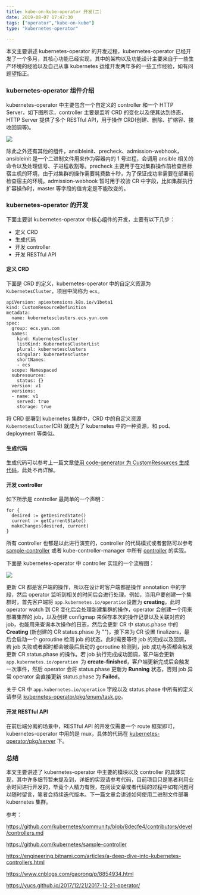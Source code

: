 ```yaml
---
title: kube-on-kube-operator 开发(二)
date: 2019-08-07 17:47:30
tags: ["operator","kube-on-kube"]
type: "kubernetes-operator"

---
```


本文主要讲述 kubernetes-operator 的开发过程，kubernetes-operator 已经开发了一个多月，其核心功能已经实现，其中的架构以及功能设计主要来自于一些生产环境的经验以及自己从事 kubernetes 运维开发两年多的一些工作经验，如有问题望指正。


### kubernetes-operator 组件介绍

kubernetes-operator 中主要包含一个自定义的 controller 和一个 HTTP Server，如下图所示，controller 主要是监听 CRD 的变化以及使其达到终态，HTTP Server 提供了多个 RESTful API，用于操作 CRD(创建、删除、扩缩容、接收回调等)。

![](http://cdn.tianfeiyu.com/operator-2.png)



除此之外还有其他的组件，ansibleinit、precheck、admission-webhook，ansibleinit 是一个二进制文件用来作为容器内的 1 号进程，会调用 ansible 相关的命令以及处理信号、子进程收割等。precheck 主要用于在对集群操作前检查目标宿主机的环境，由于对集群的操作需要耗费数十秒，为了保证成功率需要在部署前检查宿主的环境。admission-webhook 暂时用于校验 CR 中字段，比如集群执行扩容操作时，master 等字段的值肯定是不能改变的。


### kubernetes-operator 的开发

下面主要讲 kubernetes-operator 中核心组件的开发，主要有以下几步：

- 定义 CRD
- 生成代码
- 开发 controller
- 开发 RESTful API

#### 定义 CRD

下面是 CRD 的定义，kubernetes-operator 中的自定义资源为 `KubernetesCluster`，项目中简称为 `ecs`。

```
apiVersion: apiextensions.k8s.io/v1beta1
kind: CustomResourceDefinition
metadata:
  name: kubernetesclusters.ecs.yun.com
spec:
  group: ecs.yun.com
  names:
    kind: KubernetesCluster
    listKind: KubernetesClusterList
    plural: kubernetesclusters
    singular: kubernetescluster
    shortNames:
    - ecs
  scope: Namespaced
  subresources:
    status: {}
  version: v1
  versions:
  - name: v1
    served: true
    storage: true
```

将 CRD 部署到 kubernetes 集群中，CRD 中的自定义资源`KubernetesCluster`(CR) 就成为了 kubernetes 中的一种资源，和 pod、deployment 等类似。


#### 生成代码

生成代码可以参考上一篇文章[使用 code-generator 为 CustomResources 生成代码](http://blog.tianfeiyu.com/2019/08/06/code_generator/)，此处不再详解。



#### 开发 controller

如下所示是 controller 最简单的一个声明：

```
for {
  desired := getDesiredState()
  current := getCurrentState()
  makeChanges(desired, current)
}
```

所有 controller 也都是以此进行演变的，controller 的代码模式或者套路可以参考[sample-controller](https://github.com/kubernetes/sample-controller) 或者 kube-controller-manager 中所有 [controller](https://github.com/kubernetes/kubernetes/tree/master/pkg/controller) 的实现。



下面是 kubernetes-operator 中 controller 实现的一个流程图：

![](http://cdn.tianfeiyu.com/operator-3.png)


更新 CR 都是客户端的操作，所以在设计时客户端都是操作 annotation 中的字段，然后 operator 监听到相关的时间后会进行处理。例如，当用户要创建一个集群时，首先客户端将 `app.kubernetes.io/operation`设置为 **creating**，此时 operator watch 到 CR 变化后会处理新建集群的操作，operator 会创建一个用来部署集群的 job，以及创建 configmap 来保存本次的操作记录以及关联对应的 job，也能用来查询本次操作的日志，然后会更新 CR 中 status.phase 中的 **Creating** (新创建的 CR status.phase 为 "")，接下来为 CR 设置 finalizers，最后会启动一个 goroutine 检测 job 的状态。此时需要等待 job 的完成以及回调，若 job 失败或者超时都会被最后启动的 goroutine 检测到，job 成功与否都会触发更新 CR status.phase 的操作。若 job 执行完成成功回调，客户端会更新  `app.kubernetes.io/operation `为 **create-finished**，客户端更新完成后会触发一次事件，然后 operator 会将 status.phase 更新为 **Running** 状态，否则 job 异常 operator 会直接更新 status.phase 为 **Failed**。


关于 CR 中  `app.kubernetes.io/operation` 字段以及 status.phase 中所有的定义请参见 [kubernetes-operator/pkg/enum/task.go](https://github.com/gosoon/kubernetes-operator/blob/master/pkg/enum/task.go)。


#### 开发 RESTful API

在前后端分离的场景中，RESTful API 的开发仅需要一个 route 框架即可，kubernetes-operator 中用的是  mux，具体的代码在 [kubernetes-operator/pkg/server](https://github.com/gosoon/kubernetes-operator/tree/master/pkg/server) 下。


### 总结

本文主要讲述了 kubernetes-operator 中主要的模块以及 controller 的具体实现，其中许多细节暂未提及到，详细的实现请参考代码，目前项目只是笔者利用业余时间进行开发的，毕竟个人精力有限，在阅读文章或者代码的过程中如有问题可以随时留言，笔者会持续迭代版本。下一篇文章会讲述如何使用二进制文件部署 kubernetes 集群。


参考：

https://github.com/kubernetes/community/blob/8decfe4/contributors/devel/controllers.md  

https://github.com/kubernetes/sample-controller  

https://engineering.bitnami.com/articles/a-deep-dive-into-kubernetes-controllers.html  

https://www.cnblogs.com/gaorong/p/8854934.html

https://yucs.github.io/2017/12/21/2017-12-21-operator/
